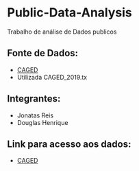 # Public-Data-Analysis
Trabalho de análise de Dados publicos

## Fonte de Dados:
- [CAGED](http://pdet.mte.gov.br/microdados-rais-e-caged)
- Utilizada CAGED_2019.tx

## Integrantes:
- Jonatas Reis
- Douglas Henrique

## Link para acesso aos dados:
- [CAGED](ftp://ftp.mtps.gov.br/pdet/microdados/)